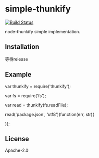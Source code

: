 # simple-thunkify
[![Build Status](https://api.travis-ci.org/ppgs8903/simple-thunkify.png?branch=master)](https://api.travis-ci.org/ppgs8903/simple-thunkify)

node-thunkify simple implementation.

## Installation
等待release

## Example
var thunkify = require('thunkify');

var fs = require('fs');
 
var read = thunkify(fs.readFile);
 
read('package.json', 'utf8')(function(err, str){
  
});

## License
Apache-2.0
